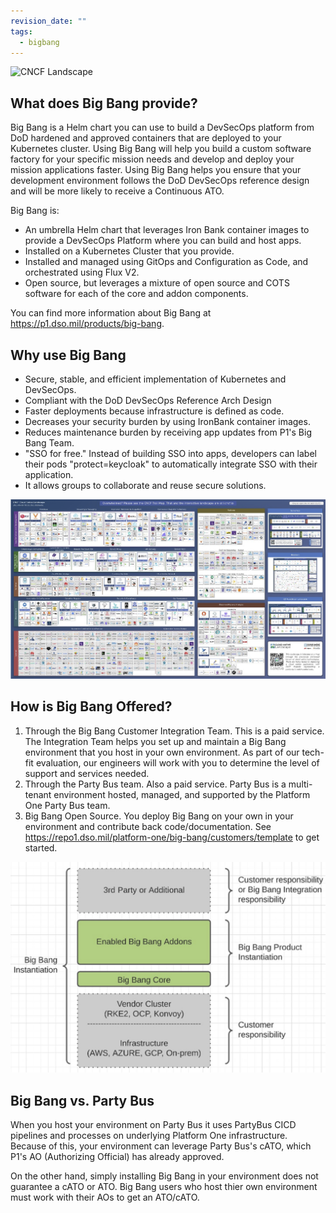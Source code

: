 ```yaml
---
revision_date: ""
tags:
  - bigbang
---
```


<img src="../images/Big_Bang_Color_Logo.png" width="30%" alt="CNCF Landscape"/>


## What does Big Bang provide?
Big Bang is a Helm chart you can use to build a DevSecOps platform from DoD hardened and approved containers that are deployed to your Kubernetes cluster. Using Big Bang will help you build a custom software factory for your specific mission needs and develop and deploy your mission applications faster. Using Big Bang helps you ensure that your development environment follows the DoD DevSecOps reference design and will be more likely to receive a Continuous ATO.

Big Bang is:

* An umbrella Helm chart that leverages Iron Bank container images to provide a DevSecOps Platform where you can build and host apps.
* Installed on a Kubernetes Cluster that you provide. 
* Installed and managed using GitOps and Configuration as Code, and orchestrated using Flux V2.
* Open source, but leverages a mixture of open source and COTS software for each of the core and addon components.


You can find more information about Big Bang at https://p1.dso.mil/products/big-bang.

## Why use Big Bang
* Secure, stable, and efficient implementation of Kubernetes and DevSecOps. 
* Compliant with the DoD DevSecOps Reference Arch Design
* Faster deployments because infrastructure is defined as code.
* Decreases your security burden by using IronBank container images.
* Reduces maintenance burden by receiving app updates from P1's Big Bang Team.
* "SSO for free." Instead of building SSO into apps, developers can label their pods "protect=keycloak" to automatically integrate SSO with their application.
* It allows groups to collaborate and reuse secure solutions. 


![CNCF Landscape](images/cncf-landscape.png)

## How is Big Bang Offered?

1. Through the Big Bang Customer Integration Team. This is a paid service. The Integration Team helps you set up and maintain a Big Bang environment that you host in your own environment. As part of our tech-fit evaluation, our engineers will work with you to determine the level of support and services needed.
2. Through the Party Bus team. Also a paid service. Party Bus is a multi-tenant environment hosted, managed, and supported by the Platform One Party Bus team.
3. Big Bang Open Source. You deploy Big Bang on your own in your environment and contribute back code/documentation. See https://repo1.dso.mil/platform-one/big-bang/customers/template to get started. 

![Big Bang Visualization](images/big-bang-viz.png)

## Big Bang vs. Party Bus
When you host your environment on Party Bus it uses PartyBus CICD pipelines and processes on underlying Platform One infrastructure. Because of this, your environment can leverage Party Bus's cATO, which P1's AO (Authorizing Official) has already approved.

On the other hand, simply installing Big Bang in your environment does not guarantee a cATO or ATO. Big Bang users who host thier own environment must work with their AOs to get an ATO/cATO.
